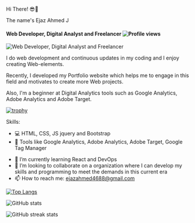 Hi There! 😎👋

The name's Ejaz Ahmed J 
#### Web Developer, Digital Analyst and Freelancer                          ![Profile views](https://gpvc.arturio.dev/Ejaz-100400)  

![Web Developer, Digital Analyst and Freelancer ](https://img.freepik.com/free-vector/web-development-programmer-engineering-coding-website-augmented-reality-interface-screens-developer-project-engineer-programming-software-application-design-cartoon-illustration_107791-3863.jpg)


I do web development and continuous updates in my coding and I enjoy creating Web-elements.

Recently, I developed my Portfolio website which helps me to engage in this field and motivates to create more Web projects.

<!-- <video src="https://github.com/Ejaz-100400/media/blob/main/ejaportfolio.mp4"></video> -->
 
Also, I'm a beginner at Digital Analytics tools such as Google Analytics, Adobe Analytics and Adobe Target. 

[![trophy](https://github-profile-trophy.vercel.app/?username=Ejaz-100400)](https://github.com/ryo-ma/github-profile-trophy)


Skills: 
* 💻 HTML, CSS, JS jquery and Bootstrap 
* 🔎 Tools like Google Analytics, Adobe Analytics, Adobe Target, Google Tag Manager

- 🌱 I’m currently learning React and DevOps  
- 👯 I’m looking to collaborate on a organization where I can develop my skills and programming to meet the demands in this current era  
- 📫 How to reach me: ejazahmed4688@gmail.com  


[![Top Langs](https://github-readme-stats.vercel.app/api/top-langs/?username=Ejaz-100400)](https://github.com/anuraghazra/github-readme-stats)

![GitHub stats](https://github-readme-stats.vercel.app/api?username=Ejaz-100400&show_icons=true)  

<!-- ![GitHub Activity Graph](https://activity-graph.herokuapp.com/graph?username=Ejaz-100400)   -->

![GitHub streak stats](https://github-readme-streak-stats.herokuapp.com/?user=Ejaz-100400)  


